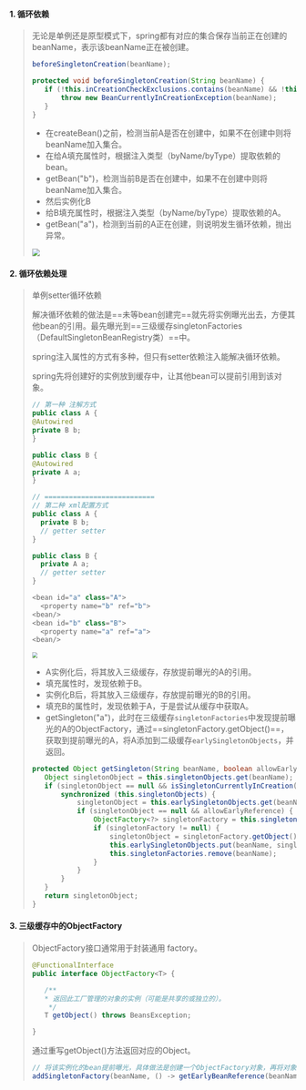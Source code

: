 #### 1. 循环依赖

>无论是单例还是原型模式下，spring都有对应的集合保存当前正在创建的beanName，表示该beanName正在被创建。
>
>```java
>beforeSingletonCreation(beanName);
>
>protected void beforeSingletonCreation(String beanName) {
>    if (!this.inCreationCheckExclusions.contains(beanName) && !this.singletonsCurrentlyInCreation.add(beanName)) {
>        throw new BeanCurrentlyInCreationException(beanName);
>    }
>}
>```
>
>- 在createBean()之前，检测当前A是否在创建中，如果不在创建中则将beanName加入集合。
>- 在给A填充属性时，根据注入类型（byName/byType）提取依赖的bean。
>  - getBean("b")，检测当前B是否在创建中，如果不在创建中则将beanName加入集合。
>  - 然后实例化B
>  - 给B填充属性时，根据注入类型（byName/byType）提取依赖的A。
>  - getBean("a")，检测到当前的A正在创建，则说明发生循环依赖，抛出异常。
>
><img src="https://tva1.sinaimg.cn/large/008eGmZEgy1gms45vo7ikj313o0u00vm.jpg" style="zoom:80%">

#### 2. 循环依赖处理

>单例setter循环依赖
>
>解决循环依赖的做法是==未等bean创建完==就先将实例曝光出去，方便其他bean的引用。最先曝光到==三级缓存singletonFactories（DefaultSingletonBeanRegistry类）==中。
>
>spring注入属性的方式有多种，但只有setter依赖注入能解决循环依赖。
>
>spring先将创建好的实例放到缓存中，让其他bean可以提前引用到该对象。
>
>```java
>// 第一种 注解方式
>public class A {
>@Autowired
>private B b;
>}
>
>public class B {
>@Autowired
>private A a;
>}
>
>// ===========================
>// 第二种 xml配置方式
>public class A {
>	private B b;
>	// getter setter
>}
>
>public class B {
>	private A a;
>	// getter setter
>}
>
><bean id="a" class="A">
>	<property name="b" ref="b">
><bean/>
><bean id="b" class="B">
>	<property name="a" ref="a">
><bean/>
>```
>
><img src="https://tva1.sinaimg.cn/large/008eGmZEgy1gn5p9qgo7yj30yb0u0414.jpg" style="zoom:60%">
>
>- A实例化后，将其放入三级缓存，存放提前曝光的A的引用。
>- 填充属性时，发现依赖于B。
>- 实例化B后，将其放入三级缓存，存放提前曝光的B的引用。
>- 填充B的属性时，发现依赖于A，于是尝试从缓存中获取A。
>- getSingleton("a")，此时在三级缓存`singletonFactories`中发现提前曝光的A的ObjectFactory，通过==singletonFactory.getObject()==，获取到提前曝光的A，将A添加到二级缓存`earlySingletonObjects`，并返回。
>
>```java
>protected Object getSingleton(String beanName, boolean allowEarlyReference) {
>    Object singletonObject = this.singletonObjects.get(beanName);
>    if (singletonObject == null && isSingletonCurrentlyInCreation(beanName)) {
>        synchronized (this.singletonObjects) {
>            singletonObject = this.earlySingletonObjects.get(beanName);
>            if (singletonObject == null && allowEarlyReference) {
>                ObjectFactory<?> singletonFactory = this.singletonFactories.get(beanName);
>                if (singletonFactory != null) {
>                    singletonObject = singletonFactory.getObject();
>                    this.earlySingletonObjects.put(beanName, singletonObject);
>                    this.singletonFactories.remove(beanName);
>                }
>            }
>        }
>    }
>    return singletonObject;
>}
>```

#### 3. 三级缓存中的ObjectFactory

>ObjectFactory接口通常用于封装通用 factory。
>
>```java
>@FunctionalInterface
>public interface ObjectFactory<T> {
>
>    /**
>	 * 返回此工厂管理的对象的实例（可能是共享的或独立的）。
>     */
>    T getObject() throws BeansException;
>
>}
>```
>
>通过重写getObject()方法返回对应的Object。
>
>```java
>// 将该实例化的bean提前曝光，具体做法是创建一个ObjectFactory对象，再将对象加入到三级缓存singletonFactories中。
>addSingletonFactory(beanName, () -> getEarlyBeanReference(beanName, mbd, bean));
>```



